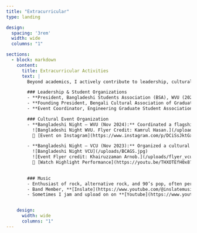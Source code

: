 ```yaml
---
title: "Extracurricular"
type: landing

design:
  spacing: '3rem'
  width: wide
  columns: "1"

sections:
  - block: markdown
    content:
      title: Extracurricular Activities
      text: |
        Beyond academics, I actively contribute to leadership, cultural initiatives, and music—fostering community, creativity, and collaboration.

        ### Leadership & Student Organizations
        - **President, Bangladeshi Students Association (BSA), WVU (2024)**   
        - **Founding President, Bengali Cultural Association of Graduate Students (BCAGS), VCU (2023)** 
        - **Event Coordinator, Engineering Graduate Student Association (EGSA), VCU (2021–2022)** 

        ### Cultural Event Organization
        - **Bangladeshi Night – WVU (Nov 2024):** Coordinated a flagship cultural event securing **SGA fund of $2300**. Featured live music, dance, and performances that strengthened international student ties.  
          ![Bangladeshi Night WVU. Flyer Credit: Kamrul Hasan.](/uploads/Bangladeshi Night WVU.png)  
          📸 [Event on Instagram](https://www.instagram.com/p/DCiSsJktGxh)  

        - **Bangladeshi Night – VCU (Nov 2023):** Organized a cultural showcase with bengali music, dance, drama, and food, attended by **~200 participants**.  
          ![Bangladeshi Night VCU](/uploads/BCAGS.jpg)  
          ![Event Flyer credit: Khairuzzaman Arnob.](/uploads/flyer_vcu.jpg)  
          🎥 [Watch Highlight Performance](https://youtu.be/THXOTEfH0x8?t=298)  

     
        ### Music
        - Enthusiast of rock, alternative rock, and 90’s pop, often performing at cultural and community events.  
        - Band Member, **[Inslate](https://www.youtube.com/@inslatemusic)**, blending classic influences with modern sounds.  
        - Sometimes I jam and upload on on **[Youtube](https://www.youtube.com/@maheralislam5607)**.  


    design:
      width: wide
      columns: "1"
---
```

